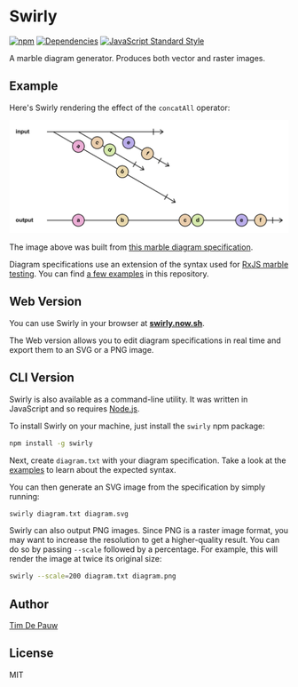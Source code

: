 # Swirly

[![npm](https://img.shields.io/npm/v/swirly.svg)](https://www.npmjs.com/package/swirly) [![Dependencies](https://img.shields.io/david/timdp/swirly.svg)](https://david-dm.org/timdp/swirly) [![JavaScript Standard Style](https://img.shields.io/badge/code%20style-standard-brightgreen.svg)](https://standardjs.com/)

A marble diagram generator. Produces both vector and raster images.

## Example

Here's Swirly rendering the effect of the `concatAll` operator:

![concatAll](examples/concatAll.png)

The image above was built from
[this marble diagram specification](examples/concatAll.txt).

Diagram specifications use an extension of the syntax used for
[RxJS marble testing](https://github.com/ReactiveX/rxjs/blob/fc3d4264395d88887cae1df2de1b931964f3e684/docs_app/content/guide/testing/marble-testing.md).
You can find [a few examples](examples/) in this repository.

## Web Version

You can use Swirly in your browser at
[**swirly.now.sh**](https://swirly.now.sh/).

The Web version allows you to edit diagram specifications in real time and
export them to an SVG or a PNG image.

## CLI Version

Swirly is also available as a command-line utility. It was written in JavaScript
and so requires [Node.js](https://nodejs.org/).

To install Swirly on your machine, just install the `swirly` npm package:

```bash
npm install -g swirly
```

Next, create `diagram.txt` with your diagram specification. Take a look at the
[examples](examples/) to learn about the expected syntax.

You can then generate an SVG image from the specification by simply running:

```bash
swirly diagram.txt diagram.svg
```

Swirly can also output PNG images. Since PNG is a raster image format, you may
want to increase the resolution to get a higher-quality result. You can do so by
passing `--scale` followed by a percentage. For example, this will render the
image at twice its original size:

```bash
swirly --scale=200 diagram.txt diagram.png
```

## Author

[Tim De Pauw](https://tmdpw.eu/)

## License

MIT
